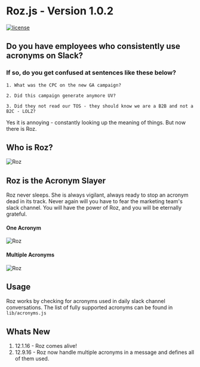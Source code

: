 # Roz.js - Version 1.0.2
[![license](http://img.shields.io/badge/license-MIT-blue.svg?style=flat)](https://raw.githubusercontent.com/mishk0/slack-bot-api/master/LICENSE)

## Do you have employees who consistently use acronyms on Slack?

### If so, do you get confused at sentences like these below?

```
1. What was the CPC on the new GA campaign?

2. Did this campaign generate anymore UV?

3. Did they not read our TOS - they should know we are a B2B and not a B2C - LOLZ?
```

Yes it is annoying - constantly looking up the meaning of things. But now there is Roz.

## Who is Roz?

![Roz](https://s3.amazonaws.com/random-fun/Roz-in-Monsters-Inc..jpg "Roz the Acronym Slayer")

## Roz is the Acronym Slayer

Roz never sleeps. She is always vigilant, always ready to stop an acronym dead in its track. Never again will you have to fear the marketing team's slack channel. You will have the power of Roz, and you will be eternally grateful.

#### One Acronym

![Roz](https://s3.amazonaws.com/random-fun/Screen+Shot+2016-12-02+at+2.51.48+PM.png "Roz in Action")

#### Multiple Acronyms

![Roz](https://s3.amazonaws.com/random-fun/Screen+Shot+2016-12-09+at+5.06.21+PM.png "Roz in Action Part II")

## Usage

Roz works by checking for acronyms used in daily slack channel conversations. The list of fully supported acronyms can be found in `lib/acronyms.js`

## Whats New

1. 12.1.16 - Roz comes alive!
2. 12.9.16 - Roz now handle multiple acronyms in a message and defines all of them used.

